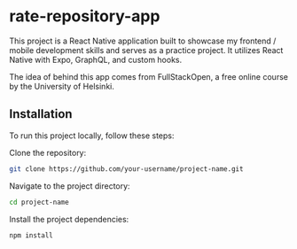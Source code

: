 # rate-repository-app

This project is a React Native application built to showcase my frontend / mobile development skills and serves as a practice project. It utilizes React Native with Expo, GraphQL, and custom hooks. 

The idea of behind this app comes from FullStackOpen, a free online course by the University of Helsinki. 

## Installation

To run this project locally, follow these steps:

Clone the repository: 
```bash
git clone https://github.com/your-username/project-name.git
```

Navigate to the project directory: 
```bash
cd project-name
```

Install the project dependencies: 
```bash
npm install
```
